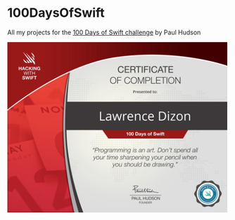 # 100DaysOfSwift

All my projects for the [100 Days of Swift challenge](https://www.hackingwithswift.com/100) by Paul Hudson

<img src="certificate.jpg" width = "500">
